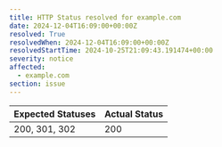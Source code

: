 ```yaml
---
title: HTTP Status resolved for example.com
date: 2024-12-04T16:09:00+00:00Z
resolved: True
resolvedWhen: 2024-12-04T16:09:00+00:00Z
resolvedStartTime: 2024-10-25T21:09:43.191474+00:00
severity: notice
affected:
  - example.com
section: issue
---
```


| Expected Statuses | Actual Status  |
|-------------------|----------------|
| 200, 301, 302 | 200 |
